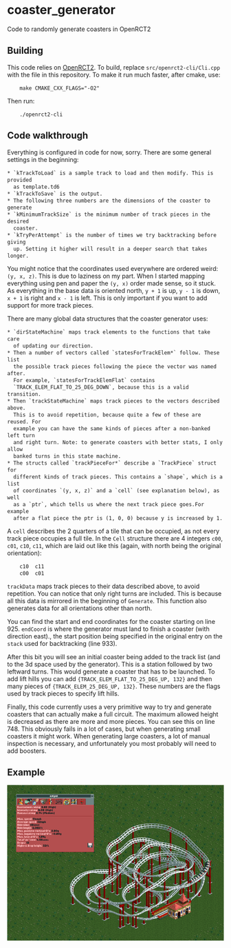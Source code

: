 # coaster_generator
Code to randomly generate coasters in OpenRCT2

## Building

This code relies on [OpenRCT2](https://github.com/OpenRCT2/OpenRCT2). To build,
replace `src/openrct2-cli/Cli.cpp` with the file in this repository. To make
it run much faster, after cmake, use:

```
	make CMAKE_CXX_FLAGS="-O2"
```

Then run:

```
	./openrct2-cli
```

## Code walkthrough

Everything is configured in code for now, sorry. There are some general settings
in the beginning:

	* `kTrackToLoad` is a sample track to load and then modify. This is provided
	  as template.td6
	* `kTrackToSave` is the output.
	* The following three numbers are the dimensions of the coaster to generate
	* `kMinimumTrackSize` is the minimum number of track pieces in the desired
	  coaster.
	* `kTryPerAttempt` is the number of times we try backtracking before giving
	  up. Setting it higher will result in a deeper search that takes longer.

You might notice that the coordinates used everywhere are ordered weird: 
`(y, x, z)`. This is due to laziness on my part. When I started mapping
everything using pen and paper the `(y, x)` order made sense, so it stuck. As
everything in the base data is oriented north, `y + 1` is up, `y - 1` is down,
`x + 1` is right and `x - 1` is left. This is only important if you want to add
support for more track pieces.

There are many global data structures that the coaster generator uses:

	* `dirStateMachine` maps track elements to the functions that take care 
	  of updating our direction.
	* Then a number of vectors called `statesForTrackElem*` follow. These list
	  the possible track pieces following the piece the vector was named after.
	  For example, `statesForTrackElemFlat` contains
	  `TRACK_ELEM_FLAT_TO_25_DEG_DOWN`, because this is a valid transition.
	* Then `trackStateMachine` maps track pieces to the vectors described above.
	  This is to avoid repetition, because quite a few of these are reused. For
	  example you can have the same kinds of pieces after a non-banked left turn
	  and right turn. Note: to generate coasters with better stats, I only allow
	  banked turns in this state machine.
	* The structs called `trackPieceFor*` describe a `TrackPiece` struct for
	  different kinds of track pieces. This contains a `shape`, which is a list
	  of coordinates `(y, x, z)` and a `cell` (see explanation below), as well
	  as a `ptr`, which tells us where the next track piece goes.For example
	  after a flat piece the ptr is (1, 0, 0) because y is increased by 1.

A `cell` describes the 2 quarters of a tile that can be occupied, as not every
track piece occupies a full tile. In the `Cell` structure there are 4 integers
`c00`, `c01`, `c10`, `c11`, which are laid out like this (again, with north
being the original orientation):

```
	c10  c11
	c00  c01
```

`trackData` maps track pieces to their data described above, to avoid
repetition. You can notice that only right turns are included. This is because
all this data is mirrored in the beginning of `Generate`. This function also
generates data for all orientations other than north.

You can find the start and end coordinates for the coaster starting on line 925.
`endCoord` is where the generator must land to finish a coaster (with direction
east)., the start position being specified in the original entry on the `stack`
used for backtracking (line 933).

After this bit you will see an initial coaster being added to the track list
(and to the 3d space used by the generator). This is a station followed by two
leftward turns. This would generate a coaster that has to be launched. To add
lift hills you can add `{TRACK_ELEM_FLAT_TO_25_DEG_UP, 132}` and then many
pieces of `{TRACK_ELEM_25_DEG_UP, 132}`. These numbers are the flags used by
track pieces to specify lift hills.

Finally, this code currently uses a very primitive way to try and generate
coasters that can actually make a full circuit. The maximum allowed height is
decreased as there are more and more pieces. You can see this on line 748. This
obviously fails in a lot of cases, but when generating small coasters it might
work. When generating large coasters, a lot of manual inspection is necessary,
and unfortunately you most probably will need to add boosters.

## Example

![Example](example.png)
